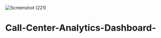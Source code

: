 ![Screenshot (221)](https://github.com/user-attachments/assets/ba259766-c940-4543-aa1a-807e5ff6f1dd)
# Call-Center-Analytics-Dashboard-
